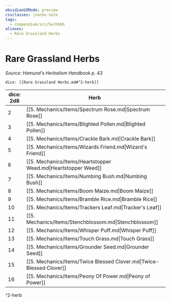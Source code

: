 ```yaml
---
obsidianUIMode: preview
cssclasses: json5e-note
tags:
  - compendium/src/5e/hhbh
aliases:
  - Rare Grassland Herbs
---
```

# Rare Grassland Herbs
*Source: Hamund's Herbalism Handbook p. 43* 

`dice: [[Rare Grassland Herbs.md#^2-herb]]`

| dice: 2d8 | Herb |
|-----------|------|
| 2 | [[5. Mechanics/Items/Spectrum Rose.md\|Spectrum Rose]] |
| 3 | [[5. Mechanics/Items/Blighted Pollen.md\|Blighted Pollen]] |
| 4 | [[5. Mechanics/Items/Crackle Bark.md\|Crackle Bark]] |
| 5 | [[5. Mechanics/Items/Wizards Friend.md\|Wizard's Friend]] |
| 6 | [[5. Mechanics/Items/Heartstopper Weed.md\|Heartstopper Weed]] |
| 7 | [[5. Mechanics/Items/Numbing Bush.md\|Numbing Bush]] |
| 8 | [[5. Mechanics/Items/Boom Maize.md\|Boom Maize]] |
| 9 | [[5. Mechanics/Items/Bramble Rice.md\|Bramble Rice]] |
| 10 | [[5. Mechanics/Items/Trackers Leaf.md\|Tracker's Leaf]] |
| 11 | [[5. Mechanics/Items/Stenchblossom.md\|Stenchblossom]] |
| 12 | [[5. Mechanics/Items/Whisper Puff.md\|Whisper Puff]] |
| 13 | [[5. Mechanics/Items/Touch Grass.md\|Touch Grass]] |
| 14 | [[5. Mechanics/Items/Grounder Seed.md\|Grounder Seed]] |
| 15 | [[5. Mechanics/Items/Twice Blessed Clover.md\|Twice-Blessed Clover]] |
| 16 | [[5. Mechanics/Items/Peony Of Power.md\|Peony of Power]] |
^2-herb
